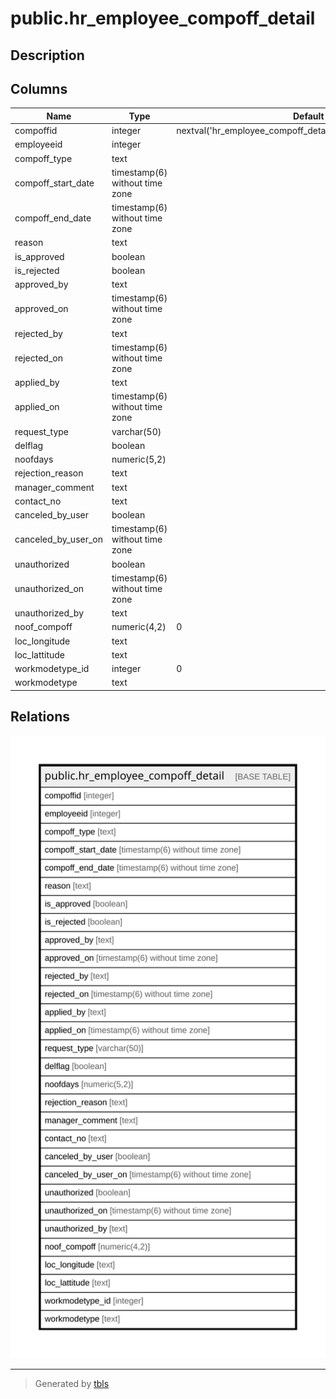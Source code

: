 # public.hr_employee_compoff_detail

## Description

## Columns

| Name | Type | Default | Nullable | Children | Parents | Comment |
| ---- | ---- | ------- | -------- | -------- | ------- | ------- |
| compoffid | integer | nextval('hr_employee_compoff_detail_compoffid_seq'::regclass) | false |  |  |  |
| employeeid | integer |  | true |  |  |  |
| compoff_type | text |  | true |  |  |  |
| compoff_start_date | timestamp(6) without time zone |  | true |  |  |  |
| compoff_end_date | timestamp(6) without time zone |  | true |  |  |  |
| reason | text |  | true |  |  |  |
| is_approved | boolean |  | true |  |  |  |
| is_rejected | boolean |  | true |  |  |  |
| approved_by | text |  | true |  |  |  |
| approved_on | timestamp(6) without time zone |  | true |  |  |  |
| rejected_by | text |  | true |  |  |  |
| rejected_on | timestamp(6) without time zone |  | true |  |  |  |
| applied_by | text |  | true |  |  |  |
| applied_on | timestamp(6) without time zone |  | true |  |  |  |
| request_type | varchar(50) |  | true |  |  |  |
| delflag | boolean |  | true |  |  |  |
| noofdays | numeric(5,2) |  | true |  |  |  |
| rejection_reason | text |  | true |  |  |  |
| manager_comment | text |  | true |  |  |  |
| contact_no | text |  | true |  |  |  |
| canceled_by_user | boolean |  | true |  |  |  |
| canceled_by_user_on | timestamp(6) without time zone |  | true |  |  |  |
| unauthorized | boolean |  | true |  |  |  |
| unauthorized_on | timestamp(6) without time zone |  | true |  |  |  |
| unauthorized_by | text |  | true |  |  |  |
| noof_compoff | numeric(4,2) | 0 | true |  |  |  |
| loc_longitude | text |  | true |  |  |  |
| loc_lattitude | text |  | true |  |  |  |
| workmodetype_id | integer | 0 | true |  |  |  |
| workmodetype | text |  | true |  |  |  |

## Relations

![er](public.hr_employee_compoff_detail.svg)

---

> Generated by [tbls](https://github.com/k1LoW/tbls)
